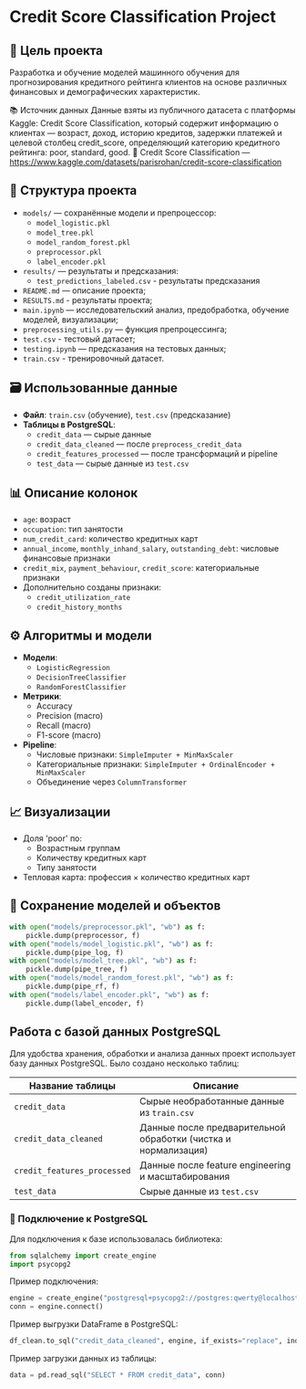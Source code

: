 # Credit Score Classification Project

## 🎯 Цель проекта

Разработка и обучение моделей машинного обучения для прогнозирования кредитного рейтинга клиентов на основе различных финансовых и демографических характеристик.

📚 Источник данных
Данные взяты из публичного датасета с платформы Kaggle: Credit Score Classification, который содержит информацию о клиентах — возраст, доход, историю кредитов, задержки платежей и целевой столбец credit_score, определяющий категорию кредитного рейтинга: poor, standard, good.
🔗 Credit Score Classification — https://www.kaggle.com/datasets/parisrohan/credit-score-classification

## 📂 Структура проекта

- `models/` — сохранённые модели и препроцессор:
  - `model_logistic.pkl`
  - `model_tree.pkl`
  - `model_random_forest.pkl`
  - `preprocessor.pkl`
  - `label_encoder.pkl`
- `results/` — результаты и предсказания:
  - `test_predictions_labeled.csv` - результаты предсказания
- `README.md` — описание проекта;
- `RESULTS.md` - результаты проекта;
- `main.ipynb` — исследовательский анализ, предобработка, обучение моделей, визуализации;
- `preprocessing_utils.py` — функция препроцессинга;
- `test.csv` - тестовый датасет;
- `testing.ipynb` — предсказания на тестовых данных;
- `train.csv` - тренировочный датасет.

## 🗃️ Использованные данные

- **Файл**: `train.csv` (обучение), `test.csv` (предсказание)
- **Таблицы в PostgreSQL**:
  - `credit_data` — сырые данные
  - `credit_data_cleaned` — после `preprocess_credit_data`
  - `credit_features_processed` — после трансформаций и pipeline
  - `test_data` — сырые данные из `test.csv`

## 📊 Описание колонок

- `age`: возраст
- `occupation`: тип занятости
- `num_credit_card`: количество кредитных карт
- `annual_income`, `monthly_inhand_salary`, `outstanding_debt`: числовые финансовые признаки
- `credit_mix`, `payment_behaviour`, `credit_score`: категориальные признаки
- Дополнительно созданы признаки:
  - `credit_utilization_rate`
  - `credit_history_months`

## ⚙️ Алгоритмы и модели

- **Модели**:
  - `LogisticRegression`
  - `DecisionTreeClassifier`
  - `RandomForestClassifier`
- **Метрики**:
  - Accuracy
  - Precision (macro)
  - Recall (macro)
  - F1-score (macro)
- **Pipeline**:
  - Числовые признаки: `SimpleImputer + MinMaxScaler`
  - Категориальные признаки: `SimpleImputer + OrdinalEncoder + MinMaxScaler`
  - Объединение через `ColumnTransformer`

## 📈 Визуализации

- Доля 'poor' по:
  - Возрастным группам
  - Количеству кредитных карт
  - Типу занятости
- Тепловая карта: профессия × количество кредитных карт

## 💾 Сохранение моделей и объектов

```python
with open("models/preprocessor.pkl", "wb") as f:
    pickle.dump(preprocessor, f)
with open("models/model_logistic.pkl", "wb") as f:
    pickle.dump(pipe_log, f)
with open("models/model_tree.pkl", "wb") as f:
    pickle.dump(pipe_tree, f)
with open("models/model_random_forest.pkl", "wb") as f:
    pickle.dump(pipe_rf, f)
with open("models/label_encoder.pkl", "wb") as f:
    pickle.dump(label_encoder, f)
```

## Работа с базой данных PostgreSQL

Для удобства хранения, обработки и анализа данных проект использует базу данных PostgreSQL. Было создано несколько таблиц:

| Название таблицы          | Описание |
|---------------------------|----------|
| `credit_data`             | Сырые необработанные данные из `train.csv` |
| `credit_data_cleaned`     | Данные после предварительной обработки (чистка и нормализация) |
| `credit_features_processed` | Данные после feature engineering и масштабирования |
| `test_data`               | Сырые данные из `test.csv` |

### 🔌 Подключение к PostgreSQL

Для подключения к базе использовалась библиотека:

```python
from sqlalchemy import create_engine
import psycopg2
```
Пример подключения:
```python
engine = create_engine("postgresql+psycopg2://postgres:qwerty@localhost:5432/postgres")
conn = engine.connect()
```
Пример выгрузки DataFrame в PostgreSQL:
```python
df_clean.to_sql("credit_data_cleaned", engine, if_exists="replace", index=False)
```
Пример загрузки данных из таблицы:
```python
data = pd.read_sql("SELECT * FROM credit_data", conn)
```


